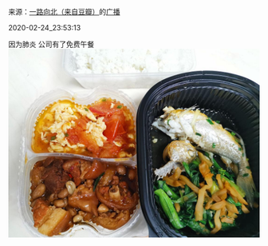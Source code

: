 来源：[一路向北（来自豆瓣）](https://www.douban.com/people/67675803/)的[广播](https://www.douban.com/people/67675803/status/2831620033/#comments)


2020-02-24_23:53:13


因为肺炎
公司有了免费午餐
![](./pic/2020-02-24_23:53:13-一路向北的广播1.jpg)  

